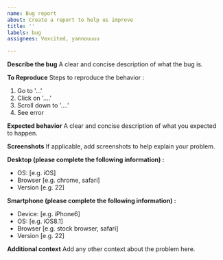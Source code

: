 ```yaml
---
name: Bug report
about: Create a report to help us improve
title: ''
labels: bug
assignees: Vexcited, yannouuuu

---
```


**Describe the bug**
A clear and concise description of what the bug is.

**To Reproduce**
Steps to reproduce the behavior :
1. Go to '...'
2. Click on '....'
3. Scroll down to '....'
4. See error

**Expected behavior**
A clear and concise description of what you expected to happen.

**Screenshots**
If applicable, add screenshots to help explain your problem.

**Desktop (please complete the following information) :**
 - OS: [e.g. iOS]
 - Browser [e.g. chrome, safari]
 - Version [e.g. 22]

**Smartphone (please complete the following information) :**
 - Device: [e.g. iPhone6]
 - OS: [e.g. iOS8.1]
 - Browser [e.g. stock browser, safari]
 - Version [e.g. 22]

**Additional context**
Add any other context about the problem here.
